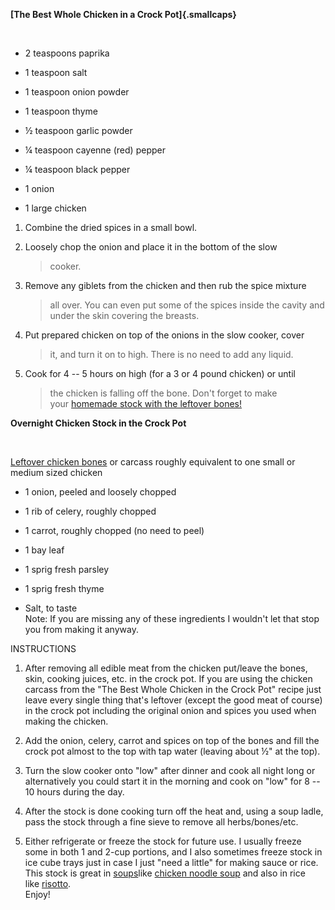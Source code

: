 **[The Best Whole Chicken in a Crock Pot]{.smallcaps}**

 

-   2 teaspoons paprika

-   1 teaspoon salt

-   1 teaspoon onion powder

-   1 teaspoon thyme

-   ½ teaspoon garlic powder

-   ¼ teaspoon cayenne (red) pepper

-   ¼ teaspoon black pepper

-   1 onion

-   1 large chicken

1.  Combine the dried spices in a small bowl.

2.  Loosely chop the onion and place it in the bottom of the slow
    > cooker.

3.  Remove any giblets from the chicken and then rub the spice mixture
    > all over. You can even put some of the spices inside the cavity
    > and under the skin covering the breasts.

4.  Put prepared chicken on top of the onions in the slow cooker, cover
    > it, and turn it on to high. There is no need to add any liquid.

5.  Cook for 4 -- 5 hours on high (for a 3 or 4 pound chicken) or until
    > the chicken is falling off the bone. Don\'t forget to make
    > your [homemade stock with the leftover
    > bones!](http://www.100daysofrealfood.com/2012/01/24/recipe-overnight-chicken-stock-in-the-crock-pot/)

**Overnight Chicken Stock in the Crock Pot**

 

[Leftover chicken
bones](http://www.100daysofrealfood.com/2011/02/25/recipe-the-best-whole-chicken-in-a-crock-pot/) or
carcass roughly equivalent to one small or medium sized chicken

-   1 onion, peeled and loosely chopped

-   1 rib of celery, roughly chopped

-   1 carrot, roughly chopped (no need to peel)

-   1 bay leaf

-   1 sprig fresh parsley

-   1 sprig fresh thyme

-   Salt, to taste \
    Note: If you are missing any of these ingredients I wouldn\'t let
    that stop you from making it anyway.

INSTRUCTIONS

1.  After removing all edible meat from the chicken put/leave the bones,
    skin, cooking juices, etc. in the crock pot. If you are using the
    chicken carcass from the "The Best Whole Chicken in the Crock Pot"
    recipe just leave every single thing that\'s leftover (except the
    good meat of course) in the crock pot including the original onion
    and spices you used when making the chicken.

2.  Add the onion, celery, carrot and spices on top of the bones and
    fill the crock pot almost to the top with tap water (leaving about
    ½" at the top).

3.  Turn the slow cooker onto \"low\" after dinner and cook all night
    long or alternatively you could start it in the morning and cook on
    \"low\" for 8 -- 10 hours during the day.

4.  After the stock is done cooking turn off the heat and, using a soup
    ladle, pass the stock through a fine sieve to remove all
    herbs/bones/etc.

5.  Either refrigerate or freeze the stock for future use. I usually
    freeze some in both 1 and 2-cup portions, and I also sometimes
    freeze stock in ice cube trays just in case I just "need a little"
    for making sauce or rice. This stock is great
    in [soups](http://www.100daysofrealfood.com/real-food-resources/#salad)like [chicken
    noodle
    soup](http://www.100daysofrealfood.com/2011/10/05/recipe-homemade-chicken-noodle-soup/) and
    also in rice
    like [risotto](http://www.100daysofrealfood.com/2011/12/23/recipe-brown-rice-risotto/). \
    Enjoy!

